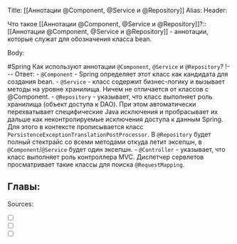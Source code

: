 Title: [[Аннотации @Component, @Service и @Repository]]
Alias:
Header:

Что такое [[Аннотации @Component, @Service и @Repository]]?::[[Аннотации @Component, @Service и @Repository]] - аннотации, которые служат для обозначения класса bean.
<!--SR:!2023-03-11,1,130-->


Body:


#Spring 
Как используют аннотации `@Component`, `@Service` и `@Repository`?
!---
Ответ:
	- `@Component` - Spring определяет этот класс как кандидата для создания bean.
    - `@Service` - класс содержит бизнес-логику и вызывает методы на уровне хранилища. Ничем не отличается от классов с @Component.
    - `@Repository` - указывает, что класс выполняет роль хранилища (объект доступа к DAO). При этом автоматически перехватывает специфические Java исключения и пробрасывает их дальше как неконтролируемые исключения доступа к данным Spring. Для этого в контексте прописывается класс `PersistenceExceptionTranslationPostProcessor`. В `@Repository` будет полный стектрайс со всеми методами откуда летит эксепшн, в `@Component`/`@Service` будет один эксепшн.
    - `@Controller` - указывает, что класс выполняет роль контроллера MVC. Диспетчер сервлетов просматривает такие классы для поиска `@RequestMapping`.
<!--SR:!2023-03-11,1,130-->



Главы:
-


Sources:
- [ ] []()
- [ ] []()
- [ ] []()
